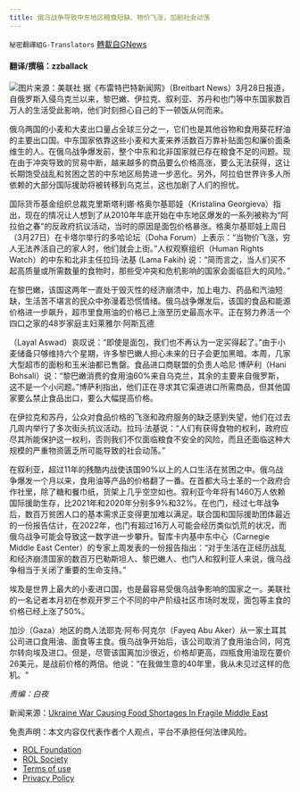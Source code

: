 ```yaml
---
title: 俄乌战争导致中东地区粮食短缺、物价飞涨，加剧社会动荡
---
```

`秘密翻譯組G-Translators` [轉載自GNews](https://gnews.org/zh-hans/2253690/)

#### 翻译/撰稿：zzballack
![](https://assets.gnews.org/wp-content/uploads/2022/03/16485798071.png)图片来源：美联社
据《布雷特巴特新闻网》（Breitbart News）3月28日报道，自俄罗斯入侵乌克兰以来，黎巴嫩、伊拉克、叙利亚、苏丹和也门等中东国家数百万人的生活受此影响，他们时刻担心自己的下一顿饭从何而来。

俄乌两国的小麦和大麦出口量占全球三分之一，它们也是其他谷物和食用葵花籽油的主要出口国。中东国家依靠这些小麦和大麦来养活数百万靠补贴面包和廉价面条维生的人。在俄乌战争爆发前，整个中东和北非国家就已存在粮食不足的问题。现在由于冲突导致的贸易中断，越来越多的商品要么价格高涨，要么无法获得，这让长期饱受战乱和贫困之苦的中东地区局势进一步恶化。另外，阿拉伯世界许多人所依赖的大部分国际援助将被转移到乌克兰，这也加剧了人们的担忧。

国际货币基金组织总裁克里斯塔利娜·格奥尔基耶娃（Kristalina Georgieva）指出，现在的情况让人想到了从2010年年底开始在中东地区爆发的一系列被称为“阿拉伯之春”的反政府抗议活动，当时的原因是面包价格暴涨。格奥尔基耶娃上周日（3月27日）在卡塔尔举行的多哈论坛（Doha Forum）上表示：“当物价飞涨，穷人无法养活自己的家人时，他们就会上街。”人权观察组织（Human Rights Watch）的中东和北非主任拉玛·法基 (Lama Fakih) 说：“简而言之，当人们买不起高质量或所需数量的食物时，那些受冲突和危机影响的国家会面临巨大的风险。”

在黎巴嫩，该国这两年一直处于毁灭性的经济崩溃中，加上电力、药品和汽油短缺，生活苦不堪言的民众中弥漫着恐慌情绪。俄乌战争爆发后，该国的食品和能源价格进一步飙升，超市里食用油的价格已上涨至历史最高水平。正在努力养活一个四口之家的48岁家庭主妇莱雅尔·阿斯瓦德

（Layal Aswad）哀叹说：“即使是面包，我们也不再认为一定买得起了。”由于小麦储备只够维持六个星期，许多黎巴嫩人担心未来的日子会更加黑暗。本周，几家大型超市的面粉和玉米油都已售罄。食品进口商联盟的负责人哈尼·博萨利（Hani Bohsali）说：“黎巴嫩消费的食用油60%来自乌克兰，其余的主要来自俄罗斯，这不是一个小问题。”博萨利指出，他们正在寻求其它渠道进口所需商品，但其他国家要么禁止食品出口，要么大幅提高价格。

在伊拉克和苏丹，公众对食品价格的飞涨和政府服务的缺乏感到失望，他们在过去几周内举行了多次街头抗议活动。拉玛·法基说：“人们有获得食物的权利，政府应尽其所能保护这一权利，否则我们不仅面临粮食不安全的风险，而且还面临这种大规模的严重物资匮乏所可能导致的社会动荡。”

在叙利亚，超过11年的残酷内战使该国90%以上的人口生活在贫困之中。俄乌战争爆发一个月以来，食用油等产品的价格翻了一番。在首都大马士革的一个政府合作社里，除了糖和餐巾纸，货架上几乎空空如也。叙利亚今年将有1460万人依赖国际援助生存，比2021年和2020年分别多9%和32%。在也门，经过七年战争后，数百万贫困人口的基本需求正变得更加难以满足。联合国和国际援助团体最近的一份报告估计，在2022年，也门有超过16万人可能会经历类似饥荒的状况，而俄乌战争可能会导致这一数字进一步攀升。智库卡内基中东中心（Carnegie Middle East Center）的专家上周发表的一份报告指出：“对于生活在正经历战乱和经济崩溃国家的数百万巴勒斯坦人、黎巴嫩人、也门人和叙利亚人来说，俄乌战争相当于关闭了重要的生命支持。”

埃及是世界上最大的小麦进口国，也是最容易受俄乌战争影响的国家之一。美联社的一名记者本月初在参观开罗三个不同的中产阶级社区市场时发现，面包等主食的价格已经上涨了50%。

加沙（Gaza）地区的商人法耶克·阿布·阿克尔（Fayeq Abu Aker）从一家土耳其公司进口食用油、面食等主食。俄乌战争开始后，该公司取消了食用油合同，阿克尔转向埃及进口。但是，尽管该国离加沙很近，价格却更高，四瓶食用油现在要价26美元，是战前价格的两倍。他说：“在我做生意的40年里，我从未见过这样的危机。“

*责编：白夜*

新闻来源：[Ukraine War Causing Food Shortages In Fragile Middle East](https://www.breitbart.com/europe/2022/03/28/ukraine-war-causing-food-shortages-fragile-middle-east/)

 

免责声明：本文内容仅代表作者个人观点，平台不承担任何法律风险。

- [ROL Foundation](https://rolfoundation.org/)
- [ROL Society](https://rolsociety.org/)
- [Terms of use](https://gnews.org/terms-of-use-3/)
- [Privacy Policy](https://gnews.org/privacy-policy/)
